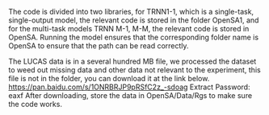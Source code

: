 The code is divided into two libraries, for TRNN1-1, which is a single-task, single-output model, the relevant code is stored in the folder OpenSA1, and for the multi-task models TRNN M-1, M-M, the relevant code is stored in OpenSA. Running the model ensures that the corresponding folder name is OpenSA to ensure that the path can be read correctly.

The LUCAS data is in a several hundred MB file, we processed the dataset to weed out missing data and other data not relevant to the experiment, this file is not in the folder, you can download it at the link below. 
https://pan.baidu.com/s/1ONRBRJP9pRSfC2z_-sdoag Extract Password: eaxf
After downloading, store the data in OpenSA/Data/Rgs to make sure the code works.
